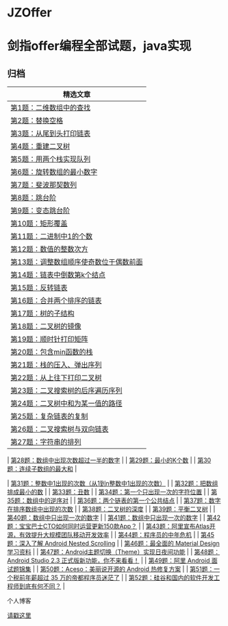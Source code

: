# JZOffer

剑指offer编程全部试题，java实现
===============


归档
----

| **精选文章**                                                                                                                                                                                                                                                                                                                                                                                                                                                                                        |
|------------------------------------------------------------------------------------------------------------------------------------------------------------------------------------------------------------------------------------------------------------------------------------------------------------------------------------------------------------------------------------------------------------------------------------------------------------------------------------------------|
| [第1题：二维数组中的查找](https://github.com/JasonZhangCauc/JZOffer/blob/master/JZOffer/src/Test01.java)                                                                                                                                                                                                                                                                         |
| [第2题：替换空格](https://github.com/JasonZhangCauc/JZOffer/blob/master/JZOffer/src/Test02.java)                                                                                                                                                                                                                 |
| [第3题：从尾到头打印链表](https://github.com/JasonZhangCauc/JZOffer/blob/master/JZOffer/src/Test03.java)                                                                                                                                                                                                                                                  |
| [第4题：重建二叉树](https://github.com/JasonZhangCauc/JZOffer/blob/master/JZOffer/src/Test04.java)                                                                                                                                               |
| [第5题：用两个栈实现队列](https://github.com/JasonZhangCauc/JZOffer/blob/master/JZOffer/src/Test01.java)                                                                                                                                                                                                    |
| [第6题：旋转数组的最小数字](https://github.com/JasonZhangCauc/JZOffer/blob/master/JZOffer/src/Test01.java)                                                                                                                                                                                                                    |
| [第7题：斐波那契数列](https://github.com/JasonZhangCauc/JZOffer/blob/master/JZOffer/src/Test01.java)                                                                                                                                                                                                                                                                |
| [第8题：跳台阶](https://github.com/JasonZhangCauc/JZOffer/blob/master/JZOffer/src/Test01.java)                                                                                                                                                                                                                                                                                                             |
| [第9题：变态跳台阶](https://github.com/JasonZhangCauc/JZOffer/blob/master/JZOffer/src/Test01.java)                                                                                                                                                                                                                                                |
| [第10题：矩形覆盖](https://github.com/JasonZhangCauc/JZOffer/blob/master/JZOffer/src/Test01.java)                                                                                                                                                                                                                                                      |
| [第11题：二进制中1的个数](https://github.com/JasonZhangCauc/JZOffer/blob/master/JZOffer/src/Test01.java)                                                                                                                                                                                                                              |
| [第12题：数值的整数次方](https://github.com/JasonZhangCauc/JZOffer/blob/master/JZOffer/src/Test01.java)                                                                                                                                                                                                                                                                                |
| [第13题：调整数组顺序使奇数位于偶数前面](https://github.com/JasonZhangCauc/JZOffer/blob/master/JZOffer/src/Test01.java)                                                                                                                                                                                                                                                 |
| [第14题：链表中倒数第k个结点](https://github.com/JasonZhangCauc/JZOffer/blob/master/JZOffer/src/Test01.java)                                                                                                                                                                  |
| [第15题：反转链表](https://github.com/JasonZhangCauc/JZOffer/blob/master/JZOffer/src/Test01.java)                                                                                                                                                                                                                                                   |
| [第16题：合并两个排序的链表](https://github.com/JasonZhangCauc/JZOffer/blob/master/JZOffer/src/Test01.java)                                                                                                                                                                                             |
| [第17题：树的子结构](https://github.com/JasonZhangCauc/JZOffer/blob/master/JZOffer/src/Test01.java)                                                                                                                                                           |
| [第18题：二叉树的镜像](https://github.com/JasonZhangCauc/JZOffer/blob/master/JZOffer/src/Test01.java)                                                                                                                                      |
| [第19题：顺时针打印矩阵](https://github.com/JasonZhangCauc/JZOffer/blob/master/JZOffer/src/Test01.java)                                                                                                           |
| [第20题：包含min函数的栈](https://github.com/JasonZhangCauc/JZOffer/blob/master/JZOffer/src/Test01.java)                                                                                                |
| [第21题：栈的压入、弹出序列](https://github.com/JasonZhangCauc/JZOffer/blob/master/JZOffer/src/Test01.java)                                                                                                                                        |
| [第22题：从上往下打印二叉树](https://github.com/JasonZhangCauc/JZOffer/blob/master/JZOffer/src/Test01.java)                                                                                                                                                                                                                                                                          |
| [第23题：二叉搜索树的后序遍历序列](https://github.com/JasonZhangCauc/JZOffer/blob/master/JZOffer/src/Test01.java)                                                                                                                                          |
| [第24题：二叉树中和为某一值的路径](https://github.com/JasonZhangCauc/JZOffer/blob/master/JZOffer/src/Test01.java)                                                                                                                                                                                                                                  |
| [第25题：复杂链表的复制](https://github.com/JasonZhangCauc/JZOffer/blob/master/JZOffer/src/Test01.java)                                                                                                                 |
| [第26题：二叉搜索树与双向链表](https://github.com/JasonZhangCauc/JZOffer/blob/master/JZOffer/src/Test01.java)                                                                                      |
| [第27题：字符串的排列](https://github.com/JasonZhangCauc/JZOffer/blob/master/JZOffer/src/Test01.java)                                 |

| [第28题：数组中出现次数超过一半的数字](https://github.com/JasonZhangCauc/JZOffer/blob/master/JZOffer/src/Test01.java)                                                                                                                        |
| [第29题：最小的K个数](https://github.com/JasonZhangCauc/JZOffer/blob/master/JZOffer/src/Test01.java)                                                                                                                                                                                                                                         |
| [第30题：连续子数组的最大和](https://github.com/JasonZhangCauc/JZOffer/blob/master/JZOffer/src/Test01.java)  |

| [第31题：整数中1出现的次数（从1到n整数中1出现的次数）](https://github.com/JasonZhangCauc/JZOffer/blob/master/JZOffer/src/Test01.java)                                                                                                                                          |
| [第32题：把数组排成最小的数](https://github.com/JasonZhangCauc/JZOffer/blob/master/JZOffer/src/Test01.java)                                                                                                                                                                  |
| [第33题：丑数](https://github.com/JasonZhangCauc/JZOffer/blob/master/JZOffer/src/Test01.java)                                                                                                                                                                                                                                        |
| [第34题：第一个只出现一次的字符位置](https://github.com/JasonZhangCauc/JZOffer/blob/master/JZOffer/src/Test01.java)                                                                                                                                                                                                                                                   |
| [第35题：数组中的逆序对](https://github.com/JasonZhangCauc/JZOffer/blob/master/JZOffer/src/Test01.java)                                                                                                                                                                                            |
| [第36题：两个链表的第一个公共结点](https://github.com/JasonZhangCauc/JZOffer/blob/master/JZOffer/src/Test01.java)                                                                                                                                                         |
| [第37题：数字在排序数组中出现的次数](https://github.com/JasonZhangCauc/JZOffer/blob/master/JZOffer/src/Test01.java)                                                                                                                                                                                                                     |
| [第38题：二叉树的深度](https://github.com/JasonZhangCauc/JZOffer/blob/master/JZOffer/src/Test01.java)                                                                                                                                                                                                                                        |
| [第39题：平衡二叉树](https://github.com/JasonZhangCauc/JZOffer/blob/master/JZOffer/src/Test01.java)                                                                                                                                                                                                                           |
| [第40题：数组中只出现一次的数字](https://github.com/JasonZhangCauc/JZOffer/blob/master/JZOffer/src/Test01.java)                                                                                                                                                                                                                           |
| [第41题：数组中只出现一次的数字](https://github.com/JasonZhangCauc/JZOffer/blob/master/JZOffer/src/Test01.java)                                                                                                                                                                                               |
| [第42题：宝宝巴士CTO如何同时运营更新150款App？](https://github.com/JasonZhangCauc/JZOffer/blob/master/JZOffer/src/Test01.java)                                                                                                                                                                                                |
| [第43题：阿里宣布Atlas开源，有效提升大规模团队移动开发效率](https://github.com/JasonZhangCauc/JZOffer/blob/master/JZOffer/src/Test01.java)                                                                                                                 |
| [第44题：程序员的中年危机](https://github.com/JasonZhangCauc/JZOffer/blob/master/JZOffer/src/Test01.java)                                                                                                                                                                                                                                                                                     |
| [第45题：深入了解 Android Nested Scrolling](https://github.com/JasonZhangCauc/JZOffer/blob/master/JZOffer/src/Test01.java)                                                                                                                                                                                                                                                                      |
| [第46题：最全面的 Material Design 学习资料](https://github.com/JasonZhangCauc/JZOffer/blob/master/JZOffer/src/Test01.java)                                                                                                                                                                                                                                             |
| [第47题：Android主题切换（Theme）实现日夜间功能](https://github.com/JasonZhangCauc/JZOffer/blob/master/JZOffer/src/Test01.java)                                                                                                                                                                                                      |
| [第48题：Android Studio 2.3 正式版新功能，你不来看看！](https://github.com/JasonZhangCauc/JZOffer/blob/master/JZOffer/src/Test01.java)                                                                                                                                                                                 |
| [第49题：阿里 Android 面试题锦集](https://github.com/JasonZhangCauc/JZOffer/blob/master/JZOffer/src/Test01.java)                                                                                                                                                                                                                                                                         |
| [第50题：Aceso：美丽说开源的 Android 热修复方案](https://github.com/JasonZhangCauc/JZOffer/blob/master/JZOffer/src/Test01.java)                                                                                                                                                                                                        |
| [第51题：一个税前年薪超过 35 万的帝都程序员迷茫了](https://github.com/JasonZhangCauc/JZOffer/blob/master/JZOffer/src/Test01.java)                                                                                                                                                           |
| [第52题：硅谷和国内的软件开发工程师到底有何不同？](https://github.com/JasonZhangCauc/JZOffer/blob/master/JZOffer/src/Test01.java)                                                                                                                                                 |


个人博客

[请戳这里](http://www.jmzhang.top)


